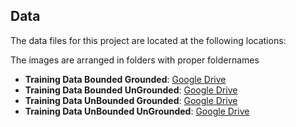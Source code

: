 ## Data

The data files for this project are located at the following locations:

The images are arranged in folders with proper foldernames
- **Training Data Bounded Grounded**: [Google Drive](https://github.com)
- **Training Data Bounded UnGrounded**: [Google Drive](https://github.com)
- **Training Data UnBounded Grounded**: [Google Drive](https://github.com)
- **Training Data UnBounded UnGrounded**: [Google Drive](https://github.com)


